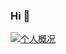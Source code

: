 ### Hi 👋

<a href="https://github.com/BestBurning" target="_blank">   
  <img src="https://github-readme-stats.vercel.app/api?username=BestBurning&show_icons=true&theme=monokai&count_private=true" alt="个人概况">
</a>

<!-- -->
